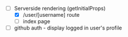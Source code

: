 - [ ] Serverside rendering (getInitialProps)
  - [x] /user/[username] route
  - [ ] index page
- [ ] github auth - display logged in user's profile
